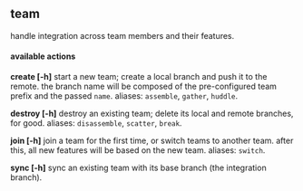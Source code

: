 
## team

handle integration across team members and their features.

#### available actions

   **create <name> [-h]**
      start a new team; create a local branch and push it to the remote.
      the branch name will be composed of the pre-configured team prefix and the passed `name`.
      aliases: `assemble`, `gather`, `huddle`.
 
   **destroy <name> [-h]**
      destroy an existing team; delete its local and remote branches, for good.
      aliases: `disassemble`, `scatter`, `break`.
 
   **join <name> [-h]**
      join a team for the first time, or switch teams to another team.
      after this, all new features will be based on the new team.
      aliases: `switch`.
 
   **sync <name> [-h]**
      sync an existing team with its base branch (the integration branch).
 